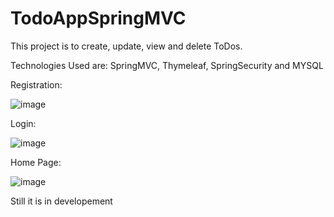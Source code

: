 # TodoAppSpringMVC
This project is to create, update, view and delete ToDos. 

Technologies Used are:
SpringMVC, Thymeleaf, SpringSecurity and MYSQL


Registration:

![image](https://user-images.githubusercontent.com/59464659/166929562-0c28fd29-e566-464a-8a5e-cedd608597ea.png)

Login:

![image](https://user-images.githubusercontent.com/59464659/166929639-c99d044f-97b0-43d3-a88c-f7e181d714ca.png)

Home Page:

![image](https://user-images.githubusercontent.com/59464659/166930213-27988d63-c007-4ca4-a7da-a04cf98133f8.png)

Still it is in developement
